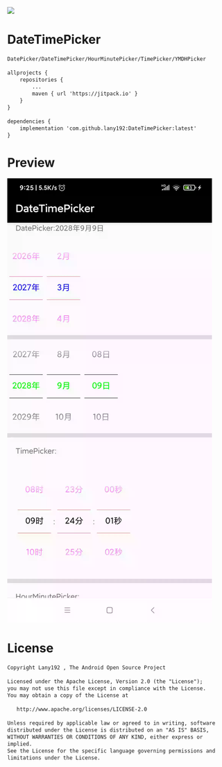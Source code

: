 [![](https://jitpack.io/v/lany192/DateTimePicker.svg)](https://jitpack.io/#lany192/DateTimePicker)

# DateTimePicker

    DatePicker/DateTimePicker/HourMinutePicker/TimePicker/YMDHPicker

    allprojects {
        repositories {
            ...
            maven { url 'https://jitpack.io' }
        }
    }

    dependencies {
        implementation 'com.github.lany192:DateTimePicker:latest'
    }

# Preview

![image](https://github.com/lany192/DateTimePicker/raw/master/preview/a.webp)

# License

    Copyright Lany192 , The Android Open Source Project

    Licensed under the Apache License, Version 2.0 (the "License");
    you may not use this file except in compliance with the License.
    You may obtain a copy of the License at

       http://www.apache.org/licenses/LICENSE-2.0

    Unless required by applicable law or agreed to in writing, software
    distributed under the License is distributed on an "AS IS" BASIS,
    WITHOUT WARRANTIES OR CONDITIONS OF ANY KIND, either express or implied.
    See the License for the specific language governing permissions and
    limitations under the License.
